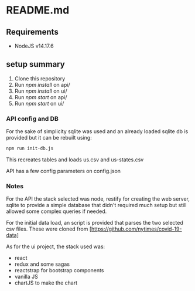 README.md
=========

## Requirements

* NodeJS v14.17.6

## setup summary

1. Clone this repository
2. Run *npm install* on api/
3. Run *npm install* on ui/
4. Run *npm start* on api/
5. Run *npm start* on ui/

### API config and DB

For the sake of simplicity sqlite was used and an already loaded sqlite db is provided but it can be rebuilt using:

```bash
npm run init-db.js
```

This recreates tables and loads us.csv and us-states.csv

API has a few config parameters on config.json

### Notes

For the API the stack selected was node, restify for creating the web server, sqlite to provide a simple database that didn't required much setup but still allowed some complex queries if needed.

For the initial data load, an script is provided that parses the two selected csv files. These were cloned from [https://github.com/nytimes/covid-19-data]

As for the ui project, the stack used was:

* react
* redux and some sagas
* reactstrap for bootstrap components
* vanilla JS
* chartJS to make the chart
